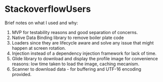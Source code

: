 # StackoverflowUsers

Brief notes on what I used and why:

1. MVP for testability reasons and good separation of concerns.
2. Native Data Binding library to remove boiler plate code
3. Loaders since they are lifecycle aware and solve any issue that might happen at screen rotation.
4. Injection instead of a dependency injection framework for lack of time.
5. Glide library to download and display the profile image for convenience reasons: low time taken to load the image, caching mecanism.
6. Scanner to download data - for buffering and UTF-16 encoding provided.
